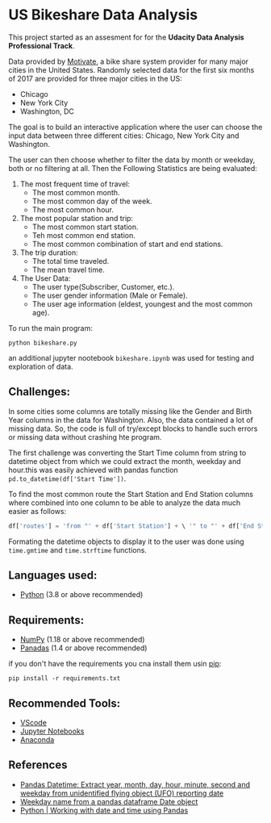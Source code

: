 # **US Bikeshare Data Analysis**

This project started as an assesment for for the **Udacity Data Analysis Professional Track**.

Data provided by [Motivate](https://www.motivateco.com/), a bike share system provider for many major cities in the United States.
Randomly selected data for the first six months of 2017 are provided for three major cities in the US:

- Chicago
- New York City
- Washington, DC

The goal is to build an interactive application where the user can choose the input data between three different cities: Chicago, New York City and Washington.

The user can then choose whether to filter the data by month or weekday, both or no filtering at all.
Then the Following Statistics are being evaluated:

1. The most frequent time of travel:
   - The most common month.
   - The most common day of the week.
   - The most common hour.
2. The most popular station and trip:
   - The most common start station.
   - Teh most common end station.
   - The most common combination of start and end stations.
3. The trip duration:
   - The total time traveled.
   - The mean travel time.
4. The User Data:
   - The user type(Subscriber, Customer, etc.).
   - The user gender information (Male or Female).
   - The user age information (eldest, youngest and the most common age).

To run the main program:

```
python bikeshare.py
```

an additional jupyter nootebook `bikeshare.ipynb` was used for testing and exploration of data.

## Challenges:

In some cities some columns are totally missing like the Gender and Birth Year columns in the data for Washington. Also, the data contained a lot of missing data. So, the code is full of try/except blocks to handle such errors or missing data without crashing hte program.

The first challenge was converting the Start Time column from string to datetime object from which we could extract the month, weekday and hour.this was easily achieved with pandas function `pd.to_datetime(df['Start Time'])`.

To find the most common route the Start Station and End Station columns where combined into one column to be able to analyze the data much easier as follows:  
```Python
df['routes'] = 'from "' + df['Start Station'] + \ '" to "' + df['End Station'] + '"'
```

Formating the datetime objects to display it to the user was done using `time.gmtime` and `time.strftime` functions.

## Languages used:

- [Python](https://www.python.org) (3.8 or above recommended)

## Requirements:

- [NumPy](https://numpy.org/) (1.18 or above recommended)
- [Panadas](https://pandas.pydata.org/) (1.4 or above recommended)

if you don't have the requirements you cna install them usin [pip](https://pypi.org/project/pip/):

```
pip install -r requirements.txt
```

## Recommended Tools:

- [VScode](https://code.visualstudio.com/)
- [Jupyter Notebooks](https://jupyter.org/)
- [Anaconda](https://www.anaconda.com/)

## References

- [Pandas Datetime: Extract year, month, day, hour, minute, second and weekday from unidentified flying object (UFO) reporting date](https://www.w3resource.com/python-exercises/pandas/datetime/pandas-datetime-exercise-8.php)
- [Weekday name from a pandas dataframe Date object](https://stackoverflow.com/questions/60339049/weekday-name-from-a-pandas-dataframe-date-object)
- [Python | Working with date and time using Pandas](https://www.geeksforgeeks.org/python-working-with-date-and-time-using-pandas/)
